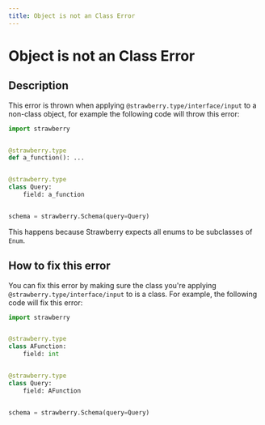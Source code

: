 ```yaml
---
title: Object is not an Class Error
---
```


# Object is not an Class Error

## Description

This error is thrown when applying `@strawberry.type/interface/input` to a
non-class object, for example the following code will throw this error:

```python
import strawberry


@strawberry.type
def a_function(): ...


@strawberry.type
class Query:
    field: a_function


schema = strawberry.Schema(query=Query)
```

This happens because Strawberry expects all enums to be subclasses of `Enum`.

## How to fix this error

You can fix this error by making sure the class you're applying
`@strawberry.type/interface/input` to is a class. For example, the following
code will fix this error:

```python
import strawberry


@strawberry.type
class AFunction:
    field: int


@strawberry.type
class Query:
    field: AFunction


schema = strawberry.Schema(query=Query)
```
